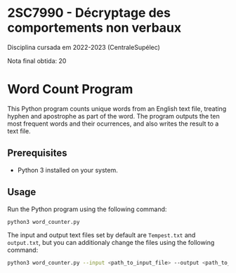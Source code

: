 # 2SC7990 - Décryptage des comportements non verbaux
Disciplina cursada em 2022-2023 (CentraleSupélec)

Nota final obtida: 20

# Word Count Program

This Python program counts unique words from an English text file, treating hyphen and apostrophe as part of the word. The program outputs the ten most frequent words and their ocurrences, and also writes the result to a text file.

## Prerequisites

- Python 3 installed on your system.

## Usage

Run the Python program using the following command:
```bash
python3 word_counter.py
```

The input and output text files set by default are ```Tempest.txt``` and ```output.txt```, but you can additionaly change the files using the following command:
```bash
python3 word_counter.py --input <path_to_input_file> --output <path_to_output_file>
```
